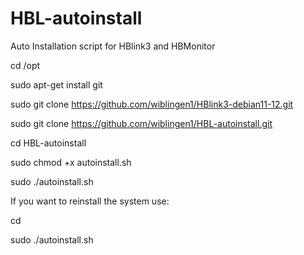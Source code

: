 # HBL-autoinstall
Auto Installation script for HBlink3 and HBMonitor


cd /opt

sudo apt-get install git

sudo git clone https://github.com/wiblingen1/HBlink3-debian11-12.git

sudo git clone https://github.com/wiblingen1/HBL-autoinstall.git

cd HBL-autoinstall

sudo chmod +x autoinstall.sh

sudo ./autoinstall.sh

If you want to reinstall the system use:

cd

sudo ./autoinstall.sh


